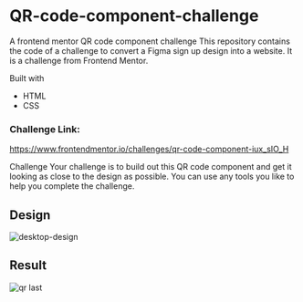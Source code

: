 # QR-code-component-challenge
A frontend mentor QR code component challenge
This repository contains the code of a challenge to convert a Figma sign up design into a website. It is a challenge from Frontend Mentor.

Built with
* HTML
* CSS

### Challenge Link:
https://www.frontendmentor.io/challenges/qr-code-component-iux_sIO_H

Challenge
Your challenge is to build out this QR code component and get it looking as close to the design as possible.
You can use any tools you like to help you complete the challenge.

## Design
![desktop-design](https://github.com/khaekelvin/QR-code-component-challenge/assets/130221570/01cb7011-baf4-423b-a75a-11ffdddda50c)

## Result
![qr last](https://github.com/khaekelvin/QR-code-component-challenge/assets/130221570/2685e314-1172-4711-9fe5-f2a475bc051e)
